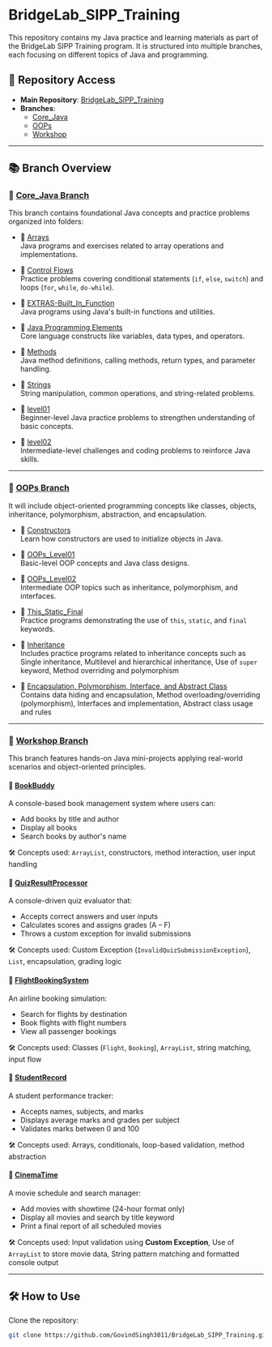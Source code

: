 # BridgeLab_SIPP_Training

This repository contains my Java practice and learning materials as part of the BridgeLab SIPP Training program. It is
structured into multiple branches, each focusing on different topics of Java and programming.

## 🔗 Repository Access

- **Main Repository**: [BridgeLab_SIPP_Training](https://github.com/GovindSingh3011/BridgeLab_SIPP_Training)
- **Branches**:
    - [Core_Java](https://github.com/GovindSingh3011/BridgeLab_SIPP_Training/tree/Core_Java)
    - [OOPs](https://github.com/GovindSingh3011/BridgeLab_SIPP_Training/tree/OOPs)
    - [Workshop](https://github.com/GovindSingh3011/BridgeLab_SIPP_Training/tree/Workshop)

---

## 📚 Branch Overview

### 🔹 [Core_Java Branch](https://github.com/GovindSingh3011/BridgeLab_SIPP_Training/tree/Core_Java)

This branch contains foundational Java concepts and practice problems organized into folders:

- 📁 [Arrays](https://github.com/GovindSingh3011/BridgeLab_SIPP_Training/tree/Core_Java/Arrays)  
  Java programs and exercises related to array operations and implementations.

- 📁 [Control Flows](https://github.com/GovindSingh3011/BridgeLab_SIPP_Training/tree/Core_Java/Control%20Flows)  
  Practice problems covering conditional statements (`if`, `else`, `switch`) and loops (`for`, `while`, `do-while`).

- 📁 [EXTRAS-Built_In_Function](https://github.com/GovindSingh3011/BridgeLab_SIPP_Training/tree/Core_Java/EXTRAS-Built_In_Function)  
Java programs using Java's built-in functions and utilities.

- 📁 [Java Programming Elements](https://github.com/GovindSingh3011/BridgeLab_SIPP_Training/tree/Core_Java/Java%20Programming%20Elements)  
Core language constructs like variables, data types, and operators.

- 📁 [Methods](https://github.com/GovindSingh3011/BridgeLab_SIPP_Training/tree/Core_Java/Methods)  
  Java method definitions, calling methods, return types, and parameter handling.

- 📁 [Strings](https://github.com/GovindSingh3011/BridgeLab_SIPP_Training/tree/Core_Java/Strings)  
  String manipulation, common operations, and string-related problems.

- 📁 [level01](https://github.com/GovindSingh3011/BridgeLab_SIPP_Training/tree/Core_Java/level01)  
  Beginner-level Java practice problems to strengthen understanding of basic concepts.

- 📁 [level02](https://github.com/GovindSingh3011/BridgeLab_SIPP_Training/tree/Core_Java/level02)  
  Intermediate-level challenges and coding problems to reinforce Java skills.

---

### 🔹 [OOPs Branch](https://github.com/GovindSingh3011/BridgeLab_SIPP_Training/tree/OOPs)

It will include object-oriented programming concepts like classes, objects, inheritance, polymorphism, abstraction, and
encapsulation.

- 📁 [Constructors](https://github.com/GovindSingh3011/BridgeLab_SIPP_Training/tree/OOPs/Constructors)  
  Learn how constructors are used to initialize objects in Java.

- 📁 [OOPs_Level01](https://github.com/GovindSingh3011/BridgeLab_SIPP_Training/tree/OOPs/OOPs_Level01)  
  Basic-level OOP concepts and Java class designs.

- 📁 [OOPs_Level02](https://github.com/GovindSingh3011/BridgeLab_SIPP_Training/tree/OOPs/OOPs_Level02)  
  Intermediate OOP topics such as inheritance, polymorphism, and interfaces.

- 📁 [This_Static_Final](https://github.com/GovindSingh3011/BridgeLab_SIPP_Training/tree/OOPs/This_Static_Final)  
  Practice programs demonstrating the use of `this`, `static`, and `final` keywords.

- 📁 [Inheritance](https://github.com/GovindSingh3011/BridgeLab_SIPP_Training/tree/OOPs/Inheritance)  
  Includes practice programs related to inheritance concepts such as
  Single inheritance, Multilevel and hierarchical inheritance, Use of `super` keyword, Method overriding and
  polymorphism

- 📁 [Encapsulation, Polymorphism, Interface, and Abstract Class](https://github.com/GovindSingh3011/BridgeLab_SIPP_Training/tree/OOPs/Encapsulation%2C%20Polymorphism%2C%20Interface%20and%20Abstract%20Class)  
  Contains data hiding and encapsulation, Method overloading/overriding (polymorphism), Interfaces and implementation,
  Abstract class usage and rules

---

### 🔹 [Workshop Branch](https://github.com/GovindSingh3011/BridgeLab_SIPP_Training/tree/Workshop)

This branch features hands-on Java mini-projects applying real-world scenarios and object-oriented principles.

#### 🍵 [BookBuddy](https://github.com/GovindSingh3011/BridgeLab_SIPP_Training/blob/Workshop/BookBuddy.java)

A console-based book management system where users can:

- Add books by title and author
- Display all books
- Search books by author's name

🛠️ Concepts used: `ArrayList`, constructors, method interaction, user input handling

#### 🍵️ [QuizResultProcessor](https://github.com/GovindSingh3011/BridgeLab_SIPP_Training/blob/Workshop/QuizResultProcessor.java)

A console-driven quiz evaluator that:

- Accepts correct answers and user inputs
- Calculates scores and assigns grades (A – F)
- Throws a custom exception for invalid submissions

🛠️ Concepts used: Custom Exception (`InvalidQuizSubmissionException`), `List`, encapsulation, grading logic

#### 🍵 [FlightBookingSystem](https://github.com/GovindSingh3011/BridgeLab_SIPP_Training/blob/Workshop/FlightBookingSystem.java)

An airline booking simulation:

- Search for flights by destination
- Book flights with flight numbers
- View all passenger bookings

🛠️ Concepts used: Classes (`Flight`, `Booking`), `ArrayList`, string matching, input flow

#### 🍵 [StudentRecord](https://github.com/GovindSingh3011/BridgeLab_SIPP_Training/blob/Workshop/StudentRecord.java)

A student performance tracker:

- Accepts names, subjects, and marks
- Displays average marks and grades per subject
- Validates marks between 0 and 100

🛠️ Concepts used: Arrays, conditionals, loop-based validation, method abstraction

#### 🍵 [CinemaTime](https://github.com/GovindSingh3011/BridgeLab_SIPP_Training/blob/Workshop/CinemaTime.java)

A movie schedule and search manager:

- Add movies with showtime (24-hour format only)
- Display all movies and search by title keyword
- Print a final report of all scheduled movies

🛠️ Concepts used:
Input validation using **Custom Exception**, Use of `ArrayList` to store movie data, String pattern matching and
formatted console output

---

## 🛠️ How to Use

Clone the repository:

   ```bash
   git clone https://github.com/GovindSingh3011/BridgeLab_SIPP_Training.git
